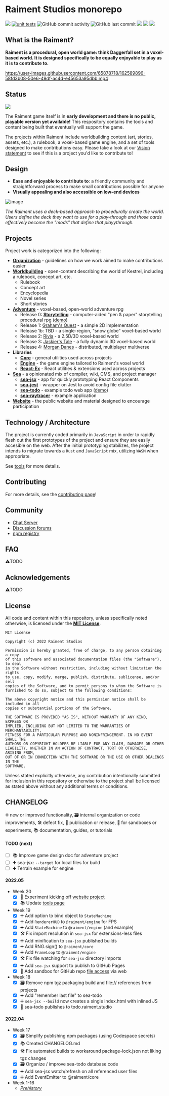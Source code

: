 # Raiment Studios monorepo

[![](https://img.shields.io/badge/license-MIT-039)](https://github.com/raiment-studios/monorepo#license) [![unit tests](https://github.com/raiment-studios/monorepo/actions/workflows/unit-test.yml/badge.svg)](https://github.com/raiment-studios/monorepo/actions) ![GitHub commit activity](https://img.shields.io/github/commit-activity/w/raiment-studios/monorepo) ![GitHub last commit](https://img.shields.io/github/last-commit/raiment-studios/monorepo) [![](https://img.shields.io/badge/dev-CHANGELOG-14D)](https://github.com/raiment-studios/monorepo#changelog) [![](https://img.shields.io/badge/discussions-welcome!-489)](https://github.com/raiment-studios/monorepo/discussions) [![](https://img.shields.io/badge/chat-zulip-386)](https://raiment-studios.zulipchat.com/)

## What is the Raiment?

**Raiment is a procedural, open world game: think Daggerfall set in a voxel-based world. It is designed specifically to be equally enjoyable to play as it is to contribute to.**

https://user-images.githubusercontent.com/65878718/162589896-58fd3b08-50e6-49df-ac4d-e45653a95dbb.mp4

## Status

[![](https://img.shields.io/badge/status-not%20yet%20ready!-d53)](https://raiment-studios.zulipchat.com/)

The Raiment game itself is in **early development and there is no public, playable version yet available!** This respository contains the tools and content being built that eventually will support the game.

The projects within Raiment include worldbuilding content (art, stories, assets, etc.), a rulebook, a voxel-based game engine, and a set of tools designed to make contributions easy. Please take a look at our [Vision statement](source/projects/organization/vision.md) to see if this is a project you'd like to contribute to!

## Design

-   **Ease and enjoyable to contribute to**: a friendly community and straightforward process to make small contributions possible for anyone
-   **Visually appealing and also accessible on low-end devices**

![image](https://user-images.githubusercontent.com/65878718/162591525-b9be3729-4611-4c85-9146-ce003426f3d6.png)

_The Raiment uses a deck-based approach to procedurally create the world. Users define the deck they want to use for a play-through and those cards effectively become the "mods" that define that playythrough._

## Projects

Project work is categorized into the following:

-   [**Organization**](source/projects/organization) - guidelines on how we work aimed to make contributions easier
-   [**Worldbuilding**](source/projects/worldbuilding) - open-content describing the world of Kestrel, including a rulebook, concept art, etc.
    - Rulebook
    - Concept art
    - Encyclopedia
    - Novel series
    - Short stories
-   [**Adventure**](source/projects/adventure) - voxel-based, open-world adventure rpg
    -   Release 0: [**Storytelling**](source/projects/storytelling) - computer-aided "pen & paper" storytelling procedural rpg ([demo](https://storytelling.raiment.studio/))
    -   Release 1: [Graham's Quest](source/projects/adventure/01-grahams-quest/) - a simple 2D implementation
    -   Release 1b: TBD - a single-region, "snow globe" voxel-based world
    -   Release 2: [Rivia](source/projects/adventure/02-rivia/) - a 2.5D/3D voxel-based world
    -   Release 3: [Jaskier's Tale](source/projects/adventure/03-jaskiers-tale/) - a fully dynamic 3D voxel-based world
    -   Release 4: [Morgan Danes](source/projects/adventure/04-morgan-danes/) - distributed, multiplayer multiverse
-   **Libraries**
    -   [**Core**](source/lib/core) - general utilities used across projects
    -   [**Engine**](source/lib/engine) - the game engine tailored to Raiment's voxel world
    -   [**React-Ex**](source/lib/react-ex) - React utilities & extensions used across projects
-   [**Sea**](source/projects/sea) - a opinionated mix of compiler, wiki, CMS, and project manager
    -   [**sea-jsx**](source/projects/sea/apps/sea-jsx) - app for quickly prototyping React Components
    -   [**sea-jest**](source/projects/sea/apps/sea-jest) - wrapper on Jest to avoid config file clutter
    -   [**sea-todo**](source/projects/sea/apps/sea-todo) - example todo web app ([demo](https://todo.raiment.studio/))
    -   [**sea-raytracer**](source/projects/sea/apps/sea-raytracer) - example application
-   [**Website**](source/projects/website) - the public website and material designed to encourage participation

## Technology / Architecture

The project is currently coded primarily in `JavaScript` in order to rapidly flesh out the first prototypes of the project and ensure they are easily accesible on the web. After the initial prototyping stabilizes, the project intends to migrate towards a `Rust` and `JavaScript` mix, utilizing `WASM` when appropriate.

See [tools](source/projects/organization/tools.md) for more details.

## Contributing

For more details, see the [contributing page](source/projects/organization/contributing.md)!

## Community

-   [Chat Server](https://raiment-studios.zulipchat.com/)
-   [Discussion forums](https://github.com/raiment-studios/monorepo/discussions)
-   [npm registry](https://www.npmjs.com/package/@raiment)

## FAQ

⚠️TODO

## Acknowledgements

⚠️TODO

## License

All code and content within this repository, unless specifically noted otherwise, is licensed under the **[MIT License](./LICENSE)**.

```
MIT License

Copyright (c) 2022 Raiment Studios

Permission is hereby granted, free of charge, to any person obtaining a copy
of this software and associated documentation files (the "Software"), to deal
in the Software without restriction, including without limitation the rights
to use, copy, modify, merge, publish, distribute, sublicense, and/or sell
copies of the Software, and to permit persons to whom the Software is
furnished to do so, subject to the following conditions:

The above copyright notice and this permission notice shall be included in all
copies or substantial portions of the Software.

THE SOFTWARE IS PROVIDED "AS IS", WITHOUT WARRANTY OF ANY KIND, EXPRESS OR
IMPLIED, INCLUDING BUT NOT LIMITED TO THE WARRANTIES OF MERCHANTABILITY,
FITNESS FOR A PARTICULAR PURPOSE AND NONINFRINGEMENT. IN NO EVENT SHALL THE
AUTHORS OR COPYRIGHT HOLDERS BE LIABLE FOR ANY CLAIM, DAMAGES OR OTHER
LIABILITY, WHETHER IN AN ACTION OF CONTRACT, TORT OR OTHERWISE, ARISING FROM,
OUT OF OR IN CONNECTION WITH THE SOFTWARE OR THE USE OR OTHER DEALINGS IN THE
SOFTWARE.
```

Unless stated explicitly otherwise, any contribution intentionally submitted for inclusion in this repository or otherwise to the project shall be licensed as stated above without any additional terms or conditions.

## CHANGELOG

➕ new or improved functionality, 🗃️ internal organization or code improvements, 🛠️ defect fix, 📣 publication or release, 🧬 for sandboxes or experiments, 📚 documentation, guides, or tutorials

#### TODO (next)

-   [ ] 📚 Improve game design doc for adventure project
-   [ ] ➕ sea-jsx: `--target` for local files for build
-   [ ] ➕ Terrain example for engine

#### 2022.05

-   Week 20
    -   [x] 🧬 Experiment kicking off [website project](source/projects/website)
    -   [x] 📚 Update [tools page](source/projects/organization/tools.md)
-   Week 19
    -   [x] ➕ Add option to bind object to `StateMachine`
    -   [x] ➕ Add `RendererHUD` to `@raiment/engine` for FPS
    -   [x] ➕ Add `StateMachine` to `@raiment/engine` (and example)
    -   [x] 🛠️ Fix import resolution in `sea-jsx` for extensions-less files
    -   [x] ➕ Add minification to `sea-jsx` published builds
    -   [x] ➕ Add RNG.sign() to `@raiment/core`
    -   [x] ➕ Add `FrameLoop` to `@raiment/engine`
    -   [x] 🛠️ Fix file watching for `sea-jsx` directory imports
    -   [x] ➕ Add `sea-jsx` support to publish to GitHub Pages
    -   [x] 🧬 Add sandbox for GitHub repo [file access](source/sandbox/github/file-access/) via web
-   Week 18
    -   [x] 🗃️ Remove npm tgz packaging build and file:// references from projects
    -   [x] ➕ Add "remember last file" to sea-todo
    -   [x] ➕ `sea-jsx --build` now creates a single index.html with inlined JS
    -   [x] 📣 sea-todo publishes to todo.raiment.studio

#### 2022.04

-   Week 17
    -   [x] 🗃️ Simplify publishing npm packages (using Codespace secrets)
    -   [x] 📚 Created CHANGELOG.md
    -   [x] 🛠️ Fix automated builds to workaround package-lock.json not liking tgz changes
    -   [x] 🗃️ Organize / improve sea-todo database code
    -   [x] ➕ Add sea-jsx watch/refresh on all referenced user files
    -   [x] ➕ Add EventEmitter to @raiment/core
-   Week 1-16
    -   [_Prehistory_](https://en.wikipedia.org/wiki/Prehistory)
